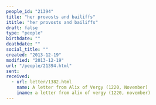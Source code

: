 ```yaml
---
people_id: "21394"
title: "her provosts and bailiffs"
ititle: "her provosts and bailiffs"
draft: false
type: "people"
birthdate: ""
deathdate: ""
social_title: ""
created: "2013-12-19"
modified: "2013-12-19"
url: "/people/21394.html"
sent:
received:
  - url: letter/1382.html
    name: A letter from Alix of Vergy (1220, November)
    iname: a letter from alix of vergy (1220, november)
---
```

